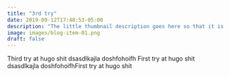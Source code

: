 ```yaml
---
title: "3rd try"
date: 2019-09-12T17:48:53-05:00
description: "The little thumbnail description goes here so that it is not overfilled with text"
image: images/blog-item-01.png
draft: false
---
```


Third try at hugo shit dsasdlkajla doshfohoifh First try at hugo shit dsasdlkajla doshfohoifhFirst try at hugo shit 